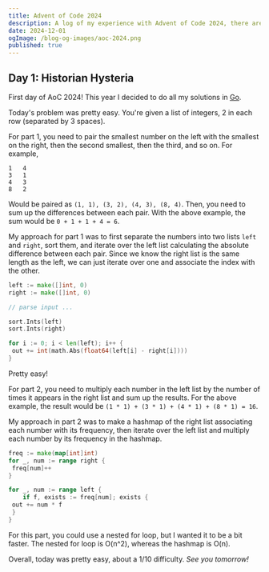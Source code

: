 ```yaml
---
title: Advent of Code 2024
description: A log of my experience with Advent of Code 2024, there are spoilers in here so beware.
date: 2024-12-01
ogImage: /blog-og-images/aoc-2024.png
published: true
---
```


## Day 1: Historian Hysteria

First day of AoC 2024! This year I decided to do all my solutions in [Go](https://golang.org).

Today's problem was pretty easy. You're given a list of integers, 2 in each row (separated by 3
spaces).

For part 1, you need to pair the smallest number on the left with the smallest on the right, then
the second smallest, then the third, and so on. For example,

```
1   4
3   1
4   3
8   2
```

Would be paired as `(1, 1), (3, 2), (4, 3), (8, 4)`. Then, you need to sum up the differences
between each pair. With the above example, the sum would be `0 + 1 + 1 + 4 = 6`.

My approach for part 1 was to first separate the numbers into two lists `left` and `right`, sort
them, and iterate over the left list calculating the absolute difference between each pair. Since we
know the right list is the same length as the left, we can just iterate over one and associate the
index with the other.

```go
left := make([]int, 0)
right := make([]int, 0)

// parse input ...

sort.Ints(left)
sort.Ints(right)

for i := 0; i < len(left); i++ {
 out += int(math.Abs(float64(left[i] - right[i])))
}
```

Pretty easy!

For part 2, you need to multiply each number in the left list by the number of times it appears in
the right list and sum up the results. For the above example, the result would be
`(1 * 1) + (3 * 1) + (4 * 1) + (8 * 1) = 16`.

My approach in part 2 was to make a hashmap of the right list associating each number with its
frequency, then iterate over the left list and multiply each number by its frequency in the hashmap.

```go
freq := make(map[int]int)
for _, num := range right {
 freq[num]++
}

for _, num := range left {
    if f, exists := freq[num]; exists {
 out += num * f
 }
}
```

For this part, you could use a nested for loop, but I wanted it to be a bit faster. The nested for
loop is O(n^2), whereas the hashmap is O(n).

Overall, today was pretty easy, about a 1/10 difficulty. _See you tomorrow!_
